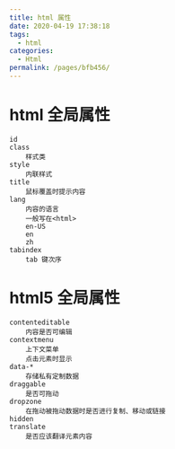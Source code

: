 ```yaml
---
title: html 属性
date: 2020-04-19 17:38:18
tags: 
  - html
categories: 
  - Html
permalink: /pages/bfb456/
---
```




# html 全局属性
    id
    class
        样式类
    style
        内联样式
    title
        鼠标覆盖时提示内容
    lang
        内容的语言
        一般写在<html>
        en-US
        en
        zh
    tabindex
        tab 键次序



# html5 全局属性
	contenteditable
		内容是否可编辑
	contextmenu
		上下文菜单
		点击元素时显示
	data-*
		存储私有定制数据
	draggable
		是否可拖动
	dropzone
		在拖动被拖动数据时是否进行复制、移动或链接
	hidden
	translate
		是否应该翻译元素内容